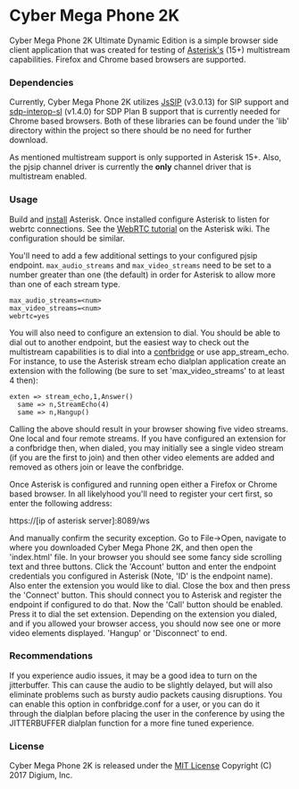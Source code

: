 # Cyber Mega Phone 2K

Cyber Mega Phone 2K Ultimate Dynamic Edition is a simple browser side client
application that was created for testing of [Asterisk's](https://github.com/asterisk)
(15+) multistream capabilities. Firefox and Chrome based browsers are supported.

### Dependencies

Currently, Cyber Mega Phone 2K utilizes [JsSIP](http://www.jssip.net/) (v3.0.13) for
SIP support and [sdp-interop-sl](https://github.com/StarLeafRob/sdp-interop-sl) (v1.4.0)
for SDP Plan B support that is currently needed for Chrome based browsers. Both of these
libraries can be found under the 'lib' directory within the project so there should be
no need for further download.

As mentioned multistream support is only supported in Asterisk 15+. Also, the pjsip
channel driver is currently the **only** channel driver that is multistream enabled.

### Usage

Build and [install](https://wiki.asterisk.org/wiki/display/AST/Installing+Asterisk) Asterisk.
Once installed configure Asterisk to listen for webrtc connections. See the
[WebRTC tutorial](https://wiki.asterisk.org/wiki/display/AST/WebRTC+tutorial+using+SIPML5)
on the Asterisk wiki. The configuration should be similar.

You'll need to add a few additional settings to your configured pjsip endpoint.
`max_audio_streams` and `max_video_streams` need to be set to a number greater than one
(the default) in order for Asterisk to allow more than one of each stream type. 
```
max_audio_streams=<num>
max_video_streams=<num>
webrtc=yes
```

You will also need to configure an extension to dial. You should be able to dial out to another
endpoint, but the easiest way to check out the multistream capabilities is to dial into a
[confbridge](https://wiki.asterisk.org/wiki/display/AST/ConfBridge)
or use app_stream_echo. For instance, to use the Asterisk stream echo dialplan application create
an extension with the following (be sure to set 'max_video_streams' to at least 4 then):
```
exten => stream_echo,1,Answer()
  same => n,StreamEcho(4)
  same => n,Hangup()
```
Calling the above should result in your browser showing five video streams. One local and four
remote streams. If you have configured an extension for a confbridge then, when dialed, you may
initially see a single video stream (if you are the first to join) and then other video elements
are added and removed as others join or leave the confbridge.

Once Asterisk is configured and running open either a Firefox or Chrome based browser.
In all likelyhood you'll need to register your cert first, so enter the following address:

https://[ip of asterisk server]:8089/ws

And manually confirm the security exception. Go to File->Open, navigate to where you downloaded
Cyber Mega Phone 2K, and then open the 'index.html' file. In your browser you should see some
fancy side scrolling text and three buttons. Click the 'Account' button and enter the endpoint
credentials you configured in Asterisk (Note, 'ID' is the endpoint name). Also enter the extension
you would like to dial. Close the box and then press the 'Connect' button. This should connect you
to Asterisk and register the endpoint if configured to do that. Now the 'Call' button should be
enabled. Press it to dial the set extension. Depending on the extension you dialed, and if you
allowed your browser access, you should now see one or more video elements displayed. 'Hangup' or
'Disconnect' to end.

### Recommendations

If you experience audio issues, it may be a good idea to turn on the jitterbuffer. This can cause
the audio to be slightly delayed, but will also eliminate problems such as bursty audio packets
causing disruptions. You can enable this option in confbridge.conf for a user, or you can do it
through the dialplan before placing the user in the conference by using the JITTERBUFFER dialplan
function for a more fine tuned experience.

### License

Cyber Mega Phone 2K is released under the [MIT License](LICENSE) Copyright (C) 2017 Digium, Inc.
